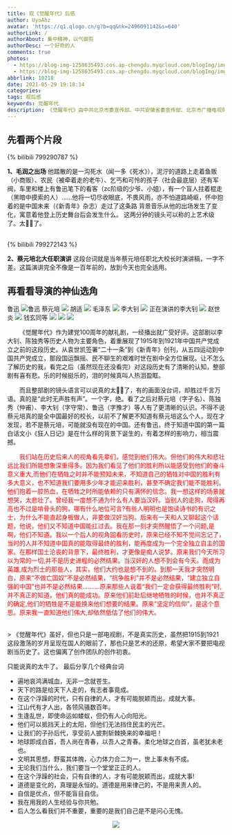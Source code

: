 ```yaml
---
title: 观《觉醒年代》后感
author: UyoAhz
avatar: 'https://q1.qlogo.cn/g?b=qq&nk=2496091142&s=640'
authorLink: /
authorAbout: 集中精神，以气御剪
authorDesc: 一个好奇的人
comments: true
photos:
  - https://blog-img-1258635493.cos.ap-chengdu.myqcloud.com/blogImg/img20210531211703.png
  - https://blog-img-1258635493.cos.ap-chengdu.myqcloud.com/blogImg/img20210531211703.png
abbrlink: 10218
date: 2021-05-29 19:18:14
categories:
tags: 观后感
keywords: 觉醒年代
description: 《觉醒年代》由中共北京市委宣传部、中共安徽省委宣传部、北京市广播电视局和安徽省广播电视局联合摄制，由北京北广传媒影视股份有限公司和安徽华星传媒投资有限公司承制。编剧：龙平平，导演：张永新，总制片人：刘国华，主演：于和伟、张桐、侯京健、马少骅、朱刚日尧、张晚意、曹磊、夏德俊等。
---
```


<style>
  .cd-top{
    background:url(https://blog-img-1258635493.cos.ap-chengdu.myqcloud.com/blogImg/img20210531184353.png) no-repeat center;
  }
</style>

## 先看两个片段


{% bilibili 799290787 %}

**1、毛润之出场**
他踏散的是一沟死水（闻一多《死水》），泥泞的道路上走着鱼贩（小商贩）、农民（被牵着走的老牛）、乞丐和可怜的孩子（社会最底层）还有军阀，车里和楼上有鲁迅笔下的看客（zc阶级的少爷、小姐），有一个盲人拄着棍走（黑暗中摸索的人）……他将一切尽收眼底，不畏风雨，亦不怕道路崎岖，怀中抱着的是中国未来（《新青年》杂志）走过了这条路
背景音乐从他的出场发生了变化，寓意着他登上历史舞台后会发生什么。
这两分钟的镜头可以称的上艺术级了。太🐂🍺了。</span>

<br>
{% bilibili 799272143 %}

**2、蔡元培北大任职演讲**
这段台词就是当年蔡元培任职北大校长时演讲稿，一字不差。这篇演讲完全不像是一百年前的，放到今天也完全适用。


## 再看看导演的神仙选角
鲁迅
![鲁迅](https://blog-img-1258635493.cos.ap-chengdu.myqcloud.com/blogImg/img20210531202322.jpeg)
蔡元培
![](https://blog-img-1258635493.cos.ap-chengdu.myqcloud.com/blogImg/img20210531202546.jpeg)
胡适
![](https://blog-img-1258635493.cos.ap-chengdu.myqcloud.com/blogImg/img20210531202620.png)
毛泽东
![](https://blog-img-1258635493.cos.ap-chengdu.myqcloud.com/blogImg/img20210531202737.png)
李大钊
![](https://blog-img-1258635493.cos.ap-chengdu.myqcloud.com/blogImg/img20210531202810.png)
正在演讲的李大钊
![](https://blog-img-1258635493.cos.ap-chengdu.myqcloud.com/blogImg/img20210531202938.gif)
赵世炎
![](https://blog-img-1258635493.cos.ap-chengdu.myqcloud.com/blogImg/img20210531203039.png)
钱玄同等
![](https://blog-img-1258635493.cos.ap-chengdu.myqcloud.com/blogImg/img20210531203107.png)
![](https://blog-img-1258635493.cos.ap-chengdu.myqcloud.com/blogImg/img20210531203142.png)
![](https://blog-img-1258635493.cos.ap-chengdu.myqcloud.com/blogImg/img20210531203207.png)

<p style="text-indent:2em"> 《觉醒年代》作为建党100周年的献礼剧，一经播出就广受好评。这部剧以李大钊、陈独秀等历史人物为主要角色，着重展现了1915年到1921年中国共产党成立之前的这段历史。从袁世凯签署“二十一条”到《新青年》创刊，从五四运动到中国共产党成立，那段国运飘摇、民不聊生的艰难时世在剧中全方位展现。让不怎么了解历史的我，看完之后（虽然现在还没看完）对这段历史有了清晰的认知，整部剧有喜有悲。乐的时候挺乐的，泪的时候真叫人热泪盈眶。</p>
<p style="text-indent:2em">而且整部剧的镜头语言可以说真的太🐂🍺了，有的画面没台词，却胜过千言万语。真的是“此时无声胜有声”。一个字，绝。看了之后对蔡元培（字孑名）、陈独秀（仲甫）、李大钊（字守常）、鲁迅（字豫才）等人有了更清晰的认识。不得不说蔡元培真的是全中国最好的校长，以前不了解更不知道有蔡元培这么个人，现在才发现，若不是蔡元培，可能就没有现在的中国。还有鲁迅，终于知道中国的第一篇白话文小《狂人日记》是在什么样的背景下诞生的，有着怎样的影响力，相当震撼。</p>

<p style="text-indent:2em;color:red;">我们站在历史后来人的视角看先辈们，感觉到他们伟大。但他们的伟大和悲壮远比我们所能想象深重得多。因为我们看见了他们的胜利所以能感受到他们的奋斗意义重大,而他们在牺牲之时并不能预知未来，不知道自己的牺牲对中国的胜利有多大意义，也不知道我们要用多少年才能迎来胜利，甚至不确定我们能不能胜利。他们抱着一腔热血，在牺牲之时所能依赖的只有满怀的信念。我一想这样的场景就想哭，太悲壮了。曾经我一度想不通为什么有人要当汉奸。当别人的走狗，爬得再高也不过是啃骨头的狗，哪有什么地位可言?有些人明明也是饱读诗书的有识之士，为什么不能直起身板做人，非要做汉奸当狗。后来有一天和人又聊起这个话题，他说，他们又不知道中国能扛过去。我在那一刻才突然醒悟了一个问题,是啊，他们不知道。我以一个后人的视角回看历史时，原来已经不知不觉间忘记了，当时的人并不知道中国真的能取得最终的胜利，能再度成为一个完全独立自主的国家。在那样国土沦丧的背景下，最终胜利，才更像是痴人说梦。原来我们今天所习以为常的一切,并不是历史进程的必然结果。当汉奸的人想不到会有今天。而成为英雄,成为烈士的那些人，其实，他们大约也是想不到的。到那一天我才突然明白，原来“不做亡国奴”不是必然结果，“抗争胜利”并不是必然结果，“建立独立自强的中国”也并不是必然结果….…...原来那些人说着“我们一定会获得最终胜利”时,并不真正的知道，他们真的能成功。原来他们前赴后继地牺牲的时候，也并不真正的确定,他们的牺牲是不是能换来他们想要的结果。原来“坚定的信仰”，是这个意思。原来我一直知道他们伟大,却依然低估了他们的伟大。</p>
<br>
> 《觉醒年代》虽好，但也只是一部电视剧，不是真实历史，虽然把1915到1921这段激荡的岁月呈现在国人的眼前了，那也只是艺术的还原，希望大家不要把电视剧当历史了。这也偏离了创作团队的创作初衷。

只能说真的太牛了。
最后分享几个经典台词
- 遍地哀鸿满城血，无非一念就苍生。
- 天下的路是给天下人走的，有志者事竟成。
- 在这个浮躁的时代，只有自律的人，才有可能脱颖而出，成就大事。
- 江山代有才人出，各领风骚数百年。
- 生逢乱世，即使命运如蝼蚁，但仍有人心向阳光。
- 他们可以抵挡天上的太阳，但他们无法挡住民主的光芒。
- 让我们的子孙后代，享受前人披荆斩棘换来的幸福吧！
- 地球即成白首，吾人尚在青春，以吾人之青春。柔化地球之白首，虽老犹未老也。
- 文明其思想，野蛮其体魄，心力体力合二为一，世上事未有不成。
- 无论我们当什么，我们要当一个堂堂正正的人。
- 在这个浮躁的社会，只有自律的人，才有可能脱颖而出，成就大事!
- 道德是变化的，真理是永恒的。道德是用来律己的，不是用来责人的。
- 自信是优点，但不能盲目自信。
- 我在用我的人生经验与你共勉。
- 后人怎么看我们并不重要，重要的是我们自己是不是问心无愧。

<center>

![](https://blog-img-1258635493.cos.ap-chengdu.myqcloud.com/blogImg/img20210531212020.jpg)

</center>
